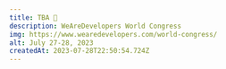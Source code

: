 ```yaml
---
title: TBA 🍿
description: WeAreDevelopers World Congress
img: https://www.wearedevelopers.com/world-congress/
alt: July 27-28, 2023
createdAt: 2023-07-28T22:50:54.724Z
---
```

